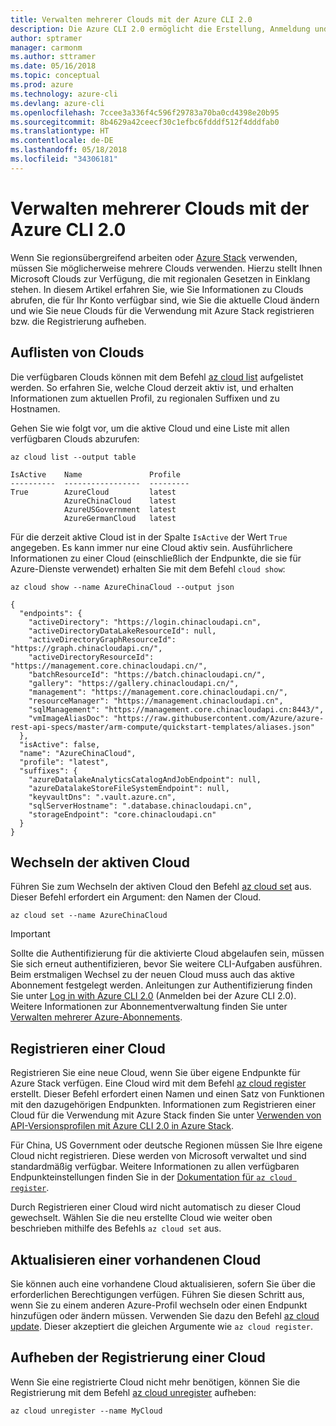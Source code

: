 ```yaml
---
title: Verwalten mehrerer Clouds mit der Azure CLI 2.0
description: Die Azure CLI 2.0 ermöglicht die Erstellung, Anmeldung und Verwaltung von bzw. bei mehreren Clouds.
author: sptramer
manager: carmonm
ms.author: sttramer
ms.date: 05/16/2018
ms.topic: conceptual
ms.prod: azure
ms.technology: azure-cli
ms.devlang: azure-cli
ms.openlocfilehash: 7ccee3a336f4c596f29783a70ba0cd4398e20b95
ms.sourcegitcommit: 8b4629a42ceecf30c1efbc6fdddf512f4dddfab0
ms.translationtype: HT
ms.contentlocale: de-DE
ms.lasthandoff: 05/18/2018
ms.locfileid: "34306181"
---
```

# <a name="managing-multiple-clouds-with-azure-cli-20"></a>Verwalten mehrerer Clouds mit der Azure CLI 2.0

Wenn Sie regionsübergreifend arbeiten oder [Azure Stack](https://docs.microsoft.com/azure/azure-stack/user/) verwenden, müssen Sie möglicherweise mehrere Clouds verwenden. Hierzu stellt Ihnen Microsoft Clouds zur Verfügung, die mit regionalen Gesetzen in Einklang stehen. In diesem Artikel erfahren Sie, wie Sie Informationen zu Clouds abrufen, die für Ihr Konto verfügbar sind, wie Sie die aktuelle Cloud ändern und wie Sie neue Clouds für die Verwendung mit Azure Stack registrieren bzw. die Registrierung aufheben.

## <a name="listing-clouds"></a>Auflisten von Clouds

Die verfügbaren Clouds können mit dem Befehl [az cloud list](/cli/azure/cloud#az-cloud-list) aufgelistet werden. So erfahren Sie, welche Cloud derzeit aktiv ist, und erhalten Informationen zum aktuellen Profil, zu regionalen Suffixen und zu Hostnamen.

Gehen Sie wie folgt vor, um die aktive Cloud und eine Liste mit allen verfügbaren Clouds abzurufen:

```azurecli-interactive
az cloud list --output table
```

```output
IsActive    Name               Profile
----------  -----------------  ---------
True        AzureCloud         latest
            AzureChinaCloud    latest
            AzureUSGovernment  latest
            AzureGermanCloud   latest
```

Für die derzeit aktive Cloud ist in der Spalte `IsActive` der Wert `True` angegeben. Es kann immer nur eine Cloud aktiv sein. Ausführlichere Informationen zu einer Cloud (einschließlich der Endpunkte, die sie für Azure-Dienste verwendet) erhalten Sie mit dem Befehl `cloud show`:

```azurecli-interactive
az cloud show --name AzureChinaCloud --output json
```

```output
{
  "endpoints": {
    "activeDirectory": "https://login.chinacloudapi.cn",
    "activeDirectoryDataLakeResourceId": null,
    "activeDirectoryGraphResourceId": "https://graph.chinacloudapi.cn/",
    "activeDirectoryResourceId": "https://management.core.chinacloudapi.cn/",
    "batchResourceId": "https://batch.chinacloudapi.cn/",
    "gallery": "https://gallery.chinacloudapi.cn/",
    "management": "https://management.core.chinacloudapi.cn/",
    "resourceManager": "https://management.chinacloudapi.cn",
    "sqlManagement": "https://management.core.chinacloudapi.cn:8443/",
    "vmImageAliasDoc": "https://raw.githubusercontent.com/Azure/azure-rest-api-specs/master/arm-compute/quickstart-templates/aliases.json"
  },
  "isActive": false,
  "name": "AzureChinaCloud",
  "profile": "latest",
  "suffixes": {
    "azureDatalakeAnalyticsCatalogAndJobEndpoint": null,
    "azureDatalakeStoreFileSystemEndpoint": null,
    "keyvaultDns": ".vault.azure.cn",
    "sqlServerHostname": ".database.chinacloudapi.cn",
    "storageEndpoint": "core.chinacloudapi.cn"
  }
}
```

## <a name="switching-the-active-cloud"></a>Wechseln der aktiven Cloud

Führen Sie zum Wechseln der aktiven Cloud den Befehl [az cloud set](/cli/azure/cloud#az-cloud-set) aus. Dieser Befehl erfordert ein Argument: den Namen der Cloud.

```azurecli-interactive
az cloud set --name AzureChinaCloud
```

> [!IMPORTANT]
> Sollte die Authentifizierung für die aktivierte Cloud abgelaufen sein, müssen Sie sich erneut authentifizieren, bevor Sie weitere CLI-Aufgaben ausführen. Beim erstmaligen Wechsel zu der neuen Cloud muss auch das aktive Abonnement festgelegt werden.
> Anleitungen zur Authentifizierung finden Sie unter [Log in with Azure CLI 2.0](authenticate-azure-cli.md) (Anmelden bei der Azure CLI 2.0). Weitere Informationen zur Abonnementverwaltung finden Sie unter [Verwalten mehrerer Azure-Abonnements](manage-azure-subscriptions-azure-cli.md).

## <a name="register-a-cloud"></a>Registrieren einer Cloud

Registrieren Sie eine neue Cloud, wenn Sie über eigene Endpunkte für Azure Stack verfügen. Eine Cloud wird mit dem Befehl [az cloud register](/cli/azure/cloud#az-cloud-register) erstellt. Dieser Befehl erfordert einen Namen und einen Satz von Funktionen mit den dazugehörigen Endpunkten. Informationen zum Registrieren einer Cloud für die Verwendung mit Azure Stack finden Sie unter [Verwenden von API-Versionsprofilen mit Azure CLI 2.0 in Azure Stack](/azure/azure-stack/user/azure-stack-version-profiles-azurecli2#connect-to-azure-stack).

Für China, US Government oder deutsche Regionen müssen Sie Ihre eigene Cloud nicht registrieren. Diese werden von Microsoft verwaltet und sind standardmäßig verfügbar.  Weitere Informationen zu allen verfügbaren Endpunkteinstellungen finden Sie in der [Dokumentation für `az cloud register`](/cli/azure/cloud#az-cloud-register).

Durch Registrieren einer Cloud wird nicht automatisch zu dieser Cloud gewechselt. Wählen Sie die neu erstellte Cloud wie weiter oben beschrieben mithilfe des Befehls `az cloud set` aus.

## <a name="update-an-existing-cloud"></a>Aktualisieren einer vorhandenen Cloud

Sie können auch eine vorhandene Cloud aktualisieren, sofern Sie über die erforderlichen Berechtigungen verfügen. Führen Sie diesen Schritt aus, wenn Sie zu einem anderen Azure-Profil wechseln oder einen Endpunkt hinzufügen oder ändern müssen.
Verwenden Sie dazu den Befehl [az cloud update](/cli/azure/cloud#az-cloud-update). Dieser akzeptiert die gleichen Argumente wie `az cloud register`.

## <a name="unregister-a-cloud"></a>Aufheben der Registrierung einer Cloud

Wenn Sie eine registrierte Cloud nicht mehr benötigen, können Sie die Registrierung mit dem Befehl [az cloud unregister](/cli/azure/cloud#az-cloud-unregister) aufheben:

```azurecli-interactive
az cloud unregister --name MyCloud
```

